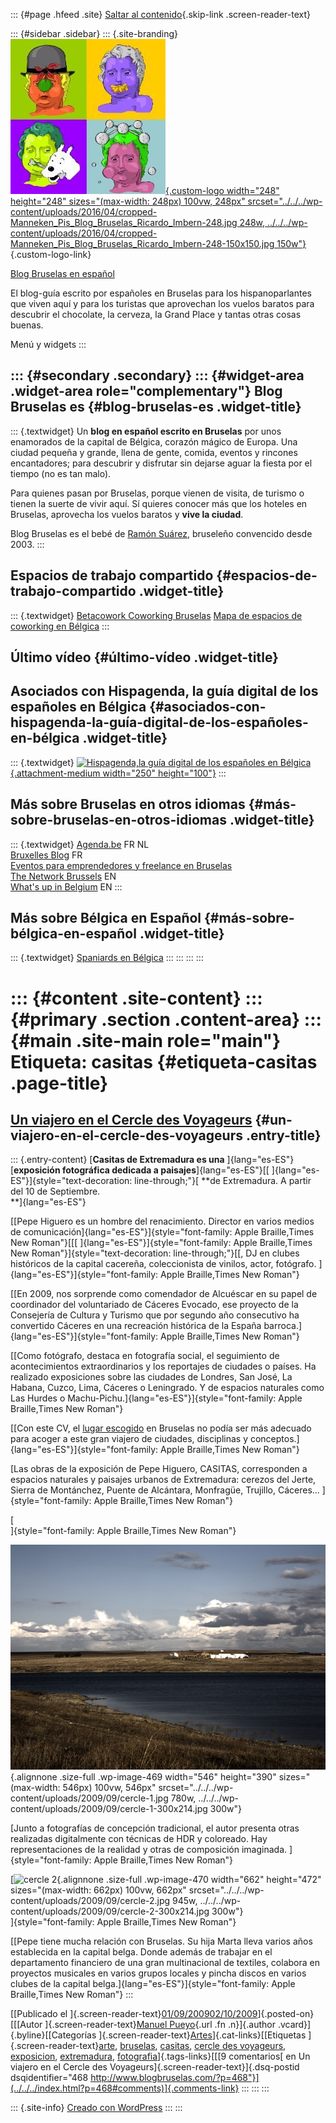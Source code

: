 ::: {#page .hfeed .site}
[Saltar al contenido](index.html#content){.skip-link
.screen-reader-text}

::: {#sidebar .sidebar}
::: {.site-branding}
[![](../../../wp-content/uploads/2016/04/cropped-Manneken_Pis_Blog_Bruselas_Ricardo_Imbern-248.jpg){.custom-logo
width="248" height="248" sizes="(max-width: 248px) 100vw, 248px"
srcset="../../../wp-content/uploads/2016/04/cropped-Manneken_Pis_Blog_Bruselas_Ricardo_Imbern-248.jpg 248w, ../../../wp-content/uploads/2016/04/cropped-Manneken_Pis_Blog_Bruselas_Ricardo_Imbern-248-150x150.jpg 150w"}](../../../index.html){.custom-logo-link}

[Blog Bruselas en español](../../../index.html)

El blog-guía escrito por españoles en Bruselas para los hispanoparlantes
que viven aquí y para los turistas que aprovechan los vuelos baratos
para descubrir el chocolate, la cerveza, la Grand Place y tantas otras
cosas buenas.

Menú y widgets
:::

::: {#secondary .secondary}
::: {#widget-area .widget-area role="complementary"}
Blog Bruselas es {#blog-bruselas-es .widget-title}
----------------

::: {.textwidget}
Un **blog en español escrito en Bruselas** por unos enamorados de la
capital de Bélgica, corazón mágico de Europa. Una ciudad pequeña y
grande, llena de gente, comida, eventos y rincones encantadores; para
descubrir y disfrutar sin dejarse aguar la fiesta por el tiempo (no es
tan malo).

Para quienes pasan por Bruselas, porque vienen de visita, de turismo o
tienen la suerte de vivir aquí. Sí quieres conocer más que los hoteles
en Bruselas, aprovecha los vuelos baratos y **vive la ciudad**.

Blog Bruselas es el bebé de [Ramón Suárez](http://www.ramonsuarez.com),
bruseleño convencido desde 2003.
:::

Espacios de trabajo compartido {#espacios-de-trabajo-compartido .widget-title}
------------------------------

::: {.textwidget}
[Betacowork Coworking Bruselas](http://www.betacowork.com) [Mapa de
espacios de coworking en Bélgica](http://coworkingbelgium.com)
:::

Último vídeo {#último-vídeo .widget-title}
------------

Asociados con Hispagenda, la guía digital de los españoles en Bélgica {#asociados-con-hispagenda-la-guía-digital-de-los-españoles-en-bélgica .widget-title}
---------------------------------------------------------------------

::: {.textwidget}
[![Hispagenda,la guía digital de los españoles en
Bélgica](../../../wp-content/uploads/2010/04/Hispagenda-250px.gif "Hispagenda, la guía digital de los españoles en Bélgica"){.attachment-medium
width="250" height="100"}](http://www.hispagenda.com)
:::

Más sobre Bruselas en otros idiomas {#más-sobre-bruselas-en-otros-idiomas .widget-title}
-----------------------------------

::: {.textwidget}
[Agenda.be](http://www.agenda.be) FR NL\
[Bruxelles Blog](http://www.bxlblog.be/) FR\
[Eventos para emprendedores y freelance en
Bruselas](http://www.betacowork.com/events/)\
[The Network
Brussels](http://groups.yahoo.com/group/TheNetworkBrussels/) EN\
[What\'s up in Belgium](http://www.whatsupin.be/) EN
:::

Más sobre Bélgica en Español {#más-sobre-bélgica-en-español .widget-title}
----------------------------

::: {.textwidget}
[Spaniards en Bélgica](http://www.spaniards.es/paises/belgica)
:::
:::
:::
:::

::: {#content .site-content}
::: {#primary .section .content-area}
::: {#main .site-main role="main"}
Etiqueta: casitas {#etiqueta-casitas .page-title}
=================

[Un viajero en el Cercle des Voyageurs](../../../index.html?p=468) {#un-viajero-en-el-cercle-des-voyageurs .entry-title}
------------------------------------------------------------------

::: {.entry-content}
[**Casitas de Extremadura es una** ]{lang="es-ES"}[**exposición
fotográfica dedicada a paisajes**]{lang="es-ES"}[[
]{lang="es-ES"}]{style="text-decoration: line-through;"}[ **de
Extremadura. A partir del 10 de Septiembre.\
**]{lang="es-ES"}

[[Pepe Higuero es un hombre del renacimiento. Director en varios medios
de
comunicación]{lang="es-ES"}]{style="font-family: Apple Braille,Times New Roman"}[[[
]{lang="es-ES"}]{style="font-family: Apple Braille,Times New Roman"}]{style="text-decoration: line-through;"}[[,
DJ en clubes históricos de la capital cacereña, coleccionista de
vinilos, actor, fotógrafo.
]{lang="es-ES"}]{style="font-family: Apple Braille,Times New Roman"}

[[En 2009, nos sorprende como comendador de Alcuéscar en su papel de
coordinador del voluntariado de Cáceres Evocado, ese proyecto de la
Consejería de Cultura y Turismo que por segundo año consecutivo ha
convertido Cáceres en una recreación histórica de la España
barroca.]{lang="es-ES"}]{style="font-family: Apple Braille,Times New Roman"}

[[Como fotógrafo, destaca en fotografía social, el seguimiento de
acontecimientos extraordinarios y los reportajes de ciudades o países.
Ha realizado exposiciones sobre las ciudades de Londres, San José, La
Habana, Cuzco, Lima, Cáceres o Leningrado. Y de espacios naturales como
Las Hurdes o
Machu-Pichu.]{lang="es-ES"}]{style="font-family: Apple Braille,Times New Roman"}

[[Con este CV, el [lugar escogido](http://www.lecercledesvoyageurs.com/)
en Bruselas no podía ser más adecuado para acoger a este gran viajero de
ciudades, disciplinas y
conceptos.]{lang="es-ES"}]{style="font-family: Apple Braille,Times New Roman"}

[Las obras de la exposición de Pepe Higuero, CASITAS, corresponden a
espacios naturales y paisajes urbanos de Extremadura: cerezos del Jerte,
Sierra de Montánchez, Puente de Alcántara, Monfragüe, Trujillo,
Cáceres... ]{style="font-family: Apple Braille,Times New Roman"}

[\
]{style="font-family: Apple Braille,Times New Roman"}

![cercle 1](../../../wp-content/uploads/2009/09/cercle-1.jpg){.alignnone
.size-full .wp-image-469 width="546" height="390"
sizes="(max-width: 546px) 100vw, 546px"
srcset="../../../wp-content/uploads/2009/09/cercle-1.jpg 780w, ../../../wp-content/uploads/2009/09/cercle-1-300x214.jpg 300w"}

[Junto a fotografías de concepción tradicional, el autor presenta otras
realizadas digitalmente con técnicas de HDR y coloreado. Hay
representaciones de la realidad y otras de composición imaginada.
]{style="font-family: Apple Braille,Times New Roman"}

[![cercle
2](../../../wp-content/uploads/2009/09/cercle-2.jpg){.alignnone
.size-full .wp-image-470 width="662" height="472"
sizes="(max-width: 662px) 100vw, 662px"
srcset="../../../wp-content/uploads/2009/09/cercle-2.jpg 945w, ../../../wp-content/uploads/2009/09/cercle-2-300x214.jpg 300w"}\
]{style="font-family: Apple Braille,Times New Roman"}

[[Pepe tiene mucha relación con Bruselas. Su hija Marta lleva varios
años establecida en la capital belga. Donde además de trabajar en el
departamento financiero de una gran multinacional de textiles, colabora
en proyectos musicales en varios grupos locales y pincha discos en
varios clubes de la capital
belga.]{lang="es-ES"}]{style="font-family: Apple Braille,Times New Roman"}
:::

[[Publicado el
]{.screen-reader-text}[01/09/200902/10/2009](../../../index.html?p=468)]{.posted-on}[[[Autor
]{.screen-reader-text}[Manuel
Pueyo](../../author/easysun/index.html){.url .fn .n}]{.author
.vcard}]{.byline}[[Categorías
]{.screen-reader-text}[Artes](../../category/artes/index.html)]{.cat-links}[[Etiquetas
]{.screen-reader-text}[arte](../arte/index.html),
[bruselas](../bruselas/index.html), [casitas](index.html), [cercle des
voyageurs](../cercle-des-voyageurs/index.html),
[exposicion](../exposicion/index.html),
[extremadura](../extremadura/index.html),
[fotografia](../fotografia/index.html)]{.tags-links}[[[9 comentarios[ en
Un viajero en el Cercle des Voyageurs]{.screen-reader-text}]{.dsq-postid
dsqidentifier="468 http://www.blogbruselas.com/?p=468"}](../../../index.html?p=468#comments)]{.comments-link}
:::
:::
:::

::: {.site-info}
[Creado con WordPress](https://es.wordpress.org/)
:::
:::
